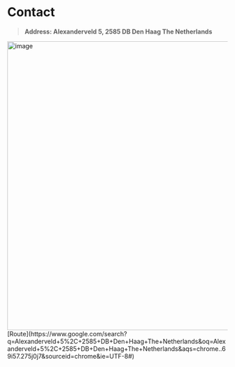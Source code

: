 # Contact
> **Address: Alexanderveld 5, 2585 DB Den Haag The Netherlands**

<img width="661" alt="image" src="https://user-images.githubusercontent.com/33482502/191748707-d44f89bd-53e8-49f7-b6e2-a17a346e9911.png">
[Route](https://www.google.com/search?q=Alexanderveld+5%2C+2585+DB+Den+Haag+The+Netherlands&oq=Alexanderveld+5%2C+2585+DB+Den+Haag+The+Netherlands&aqs=chrome..69i57.275j0j7&sourceid=chrome&ie=UTF-8#)
